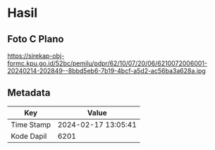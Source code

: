 # Hasil

## Foto C Plano

https://sirekap-obj-formc.kpu.go.id/52bc/pemilu/pdpr/62/10/07/20/06/6210072006001-20240214-202849--8bbd5eb6-7b19-4bcf-a5d2-ac56ba3a628a.jpg


## Metadata

| Key        | Value               |
| ---------- | ------------------- |
| Time Stamp | 2024-02-17 13:05:41 |
| Kode Dapil | 6201                |



